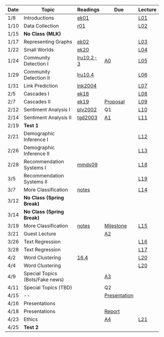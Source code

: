 

| Date  | Topic                      | Readings                      | Due           | Lecture      |
| ----- |----------------------------|-------------------------------|---------------|--------------|
| 1/8   | Introductions              |  [ek01](read/ek-01.pdf)       |               |[L01](lec/l01)|
| 1/10  | Data Collection            |  [r01](read/r-01.pdf)         |               |[L02](lec/l02)|
| 1/15  | **No Class (MLK)** | 
| 1/17  | Representing Graphs        |  [ek02](read/ek-02.pdf)       |               |[L03](lec/l03)|
| 1/22  | Small Worlds               |  [ek20](read/ek-20.pdf)       |               |[L04](lec/l04)|
| 1/24  | Community Detection I      |  [lru10.2-3](read/lru-10.pdf) | [A0](https://github.com/iit-cs579/assignments/tree/master/a0)  |[L05](lec/l05)|
| 1/29  | Community Detection II     |  [lru10.4](read/lru-10.pdf)   |               |[L06](lec/l06)|
| 1/31  | Link Prediction            |  [lnk2004](read/lnk2004.pdf)  |               |[L07](lec/l07)|
| 2/5  | Cascades I                 |  [ek16](read/ek-16.pdf)       |               |[L08](lec/l08)|
| 2/7  | Cascades II                |  [ek19](read/ek-19.pdf)       | [Proposal](https://github.com/iit-cs579/assignments/tree/master/project)              |[L09](lec/l09)|
| 2/12  | Sentiment Analysis I       |  [plv2002](read/plv2002.pdf)  | Q1             |[L10](lec/l10)|
| 2/14  | Sentiment Analysis II       |  [tgd2003](read/tgd2003.pdf)  |[A1](https://github.com/iit-cs579/assignments/tree/master/a1)|[L11](lec/l11)|
| 2/19 | **Test 1**                 |                               |               |              |
| 2/21 | Demographic Inference I   |                               |               |[L12](lec/l12) |
| 2/26 | Demographic Inference II  |                               |               |   [L13](lec/l13)           |
| 2/28 | Recommendation Systems I   |[mmds09](http://infolab.stanford.edu/~ullman/mmds/ch9.pdf) |               |[L18](lec/l18/) |
| 3/5 | Recommendation Systems II  |                               |               |[L19](lec/l19)|
| 3/7 | More Classification        | [notes](/lec/l14/gd.pdf)      |               |[L14](lec/l14)|
| 3/12 | **No Class (Spring Break)** |
| 3/14 | **No Class (Spring Break)** |
| 3/19  | More Classification        | [notes](/lec/l14/logistic.pdf)| [Milestone](https://github.com/iit-cs579/assignments/tree/master/project)           | [L15](lec/l15) |
| 3/21  | Guest Lecture             |            |          [A2](https://github.com/iit-cs579/assignments/tree/master/a2)   |
| 3/26  | Text Regression            |                               |       |  [L16](lec/l17)       | 
| 3/28  | Text Regression            |                               |      |  [L17](lec/l17)       | 
| 4/2 | Word Clustering            | [16.4](http://nlp.stanford.edu/IR-book/pdf/16flat.pdf)                              |               |  [L20](lec/l20)       |
| 4/4 | Word Clustering            |                               |               |  [L20](lec/l20)       |
| 4/9 | Special Topics (Bots/Fake news) |   |    [A3](https://github.com/iit-cs579/assignments/tree/master/a3) |
| 4/11 | Special Topics (TBD) |    |   Q2
| 4/15 | -- | | [Presentation](https://github.com/iit-cs579/assignments/tree/master/project)   |
| 4/16 | Presentations |
| 4/18 |  Presentations | | [Report](https://github.com/iit-cs579/assignments/tree/master/project)   
| 4/23 |  Ethics              |                               |   [A4](https://github.com/iit-cs579/assignments/tree/master/a4)              |                [L21](lec/l21)        |
| 4/25 |     **Test 2**         |                               |               |                       |
